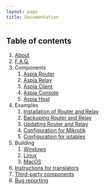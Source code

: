 ```yaml
---
layout: page
title: Documentation
---
```


## Table of contents

1. [About](/docs/about)
2. [F.A.Q.](/docs/faq)
3. Components
    1. [Aspia Router](/docs/router)
    2. [Aspia Relay](/docs/relay)
    3. [Aspia Client](/docs/client)
    4. [Aspia Console](/docs/console)
    5. [Aspia Host](/docs/host)
4. Examples
    1. [Installation of Router and Relay](docs/install-router-and-relay)
	2. [Backuping Router and Relay](docs/backup-router-and-relay)
	3. [Updating Router and Relay](docs/update-router-and-relay)
    4. [Configuration for Mikrotik](/docs/mikrotik)
	5. [Configuration for iptables](/docs/iptables)
5. Building
    1. [Windows](/docs/buidling-windows)
	2. [Linux](/docs/building-linux)
	3. [MacOS](/docs/building-macos)
6. [Instructions for translators](/docs/translators)
7. [Third-party components](/docs/third-party)
8. [Bug reporting](/docs/bug-reporting)
